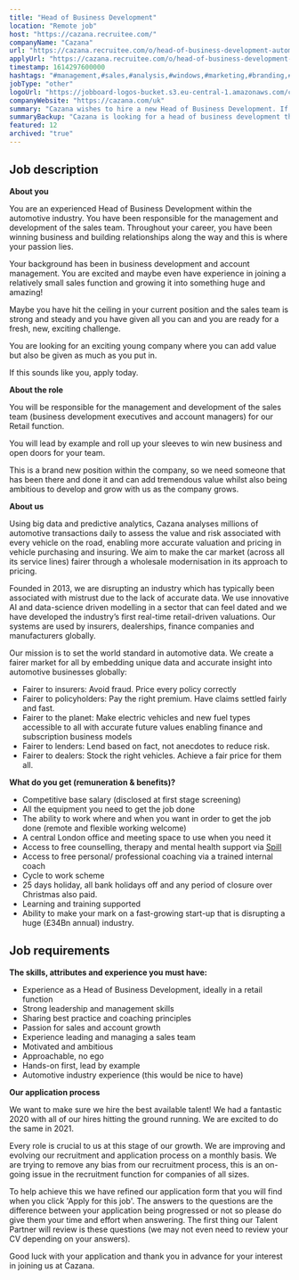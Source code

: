 ```yaml
---
title: "Head of Business Development"
location: "Remote job"
host: "https://cazana.recruitee.com/"
companyName: "Cazana"
url: "https://cazana.recruitee.com/o/head-of-business-development-automotive-retail-100-remote"
applyUrl: "https://cazana.recruitee.com/o/head-of-business-development-automotive-retail-100-remote/c/new"
timestamp: 1614297600000
hashtags: "#management,#sales,#analysis,#windows,#marketing,#branding,#finance"
jobType: "other"
logoUrl: "https://jobboard-logos-bucket.s3.eu-central-1.amazonaws.com/cazana"
companyWebsite: "https://cazana.com/uk"
summary: "Cazana wishes to hire a new Head of Business Development. If you have experience as a Head of Business Development, ideally in a retail function, consider applying."
summaryBackup: "Cazana is looking for a head of business development that has experience in: #management, #sales, #windows."
featured: 12
archived: "true"
---
```


## Job description

**About you**

You are an experienced Head of Business Development within the automotive industry. You have been responsible for the management and development of the sales team. Throughout your career, you have been winning business and building relationships along the way and this is where your passion lies.

Your background has been in business development and account management. You are excited and maybe even have experience in joining a relatively small sales function and growing it into something huge and amazing!

Maybe you have hit the ceiling in your current position and the sales team is strong and steady and you have given all you can and you are ready for a fresh, new, exciting challenge.

You are looking for an exciting young company where you can add value but also be given as much as you put in.

If this sounds like you, apply today.

**About the role**

You will be responsible for the management and development of the sales team (business development executives and account managers) for our Retail function.

You will lead by example and roll up your sleeves to win new business and open doors for your team.

This is a brand new position within the company, so we need someone that has been there and done it and can add tremendous value whilst also being ambitious to develop and grow with us as the company grows.

**About us**

Using big data and predictive analytics, Cazana analyses millions of automotive transactions daily to assess the value and risk associated with every vehicle on the road, enabling more accurate valuation and pricing in vehicle purchasing and insuring. We aim to make the car market (across all its service lines) fairer through a wholesale modernisation in its approach to pricing.

Founded in 2013, we are disrupting an industry which has typically been associated with mistrust due to the lack of accurate data. We use innovative AI and data-science driven modelling in a sector that can feel dated and we have developed the industry’s first real-time retail-driven valuations. Our systems are used by insurers, dealerships, finance companies and manufacturers globally.

Our mission is to set the world standard in automotive data. We create a fairer market for all by embedding unique data and accurate insight into automotive businesses globally:

*   Fairer to insurers: Avoid fraud. Price every policy correctly
*   Fairer to policyholders: Pay the right premium. Have claims settled fairly and fast.
*   Fairer to the planet: Make electric vehicles and new fuel types accessible to all with accurate future values enabling finance and subscription business models
*   Fairer to lenders: Lend based on fact, not anecdotes to reduce risk.
*   Fairer to dealers: Stock the right vehicles. Achieve a fair price for them all.

**What do you get (remuneration & benefits)?**

*   Competitive base salary (disclosed at first stage screening)
*   All the equipment you need to get the job done
*   The ability to work where and when you want in order to get the job done (remote and flexible working welcome)
*   A central London office and meeting space to use when you need it
*   Access to free counselling, therapy and mental health support via [Spill](https://www.spill.chat/)
*   Access to free personal/ professional coaching via a trained internal coach
*   Cycle to work scheme
*   25 days holiday, all bank holidays off and any period of closure over Christmas also paid.
*   Learning and training supported
*   Ability to make your mark on a fast-growing start-up that is disrupting a huge (£34Bn annual) industry.

## Job requirements

**The skills, attributes and experience you must have:**

*   Experience as a Head of Business Development, ideally in a retail function
*   Strong leadership and management skills
*   Sharing best practice and coaching principles
*   Passion for sales and account growth
*   Experience leading and managing a sales team
*   Motivated and ambitious
*   Approachable, no ego
*   Hands-on first, lead by example
*   Automotive industry experience (this would be nice to have)

**Our application process**

We want to make sure we hire the best available talent! We had a fantastic 2020 with all of our hires hitting the ground running. We are excited to do the same in 2021.

Every role is crucial to us at this stage of our growth. We are improving and evolving our recruitment and application process on a monthly basis. We are trying to remove any bias from our recruitment process, this is an on-going issue in the recruitment function for companies of all sizes.

To help achieve this we have refined our application form that you will find when you click 'Apply for this job'. The answers to the questions are the difference between your application being progressed or not so please do give them your time and effort when answering. The first thing our Talent Partner will review is these questions (we may not even need to review your CV depending on your answers).

Good luck with your application and thank you in advance for your interest in joining us at Cazana.
